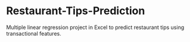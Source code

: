 # Restaurant-Tips-Prediction
Multiple linear regression project in Excel to predict restaurant tips using transactional features.
